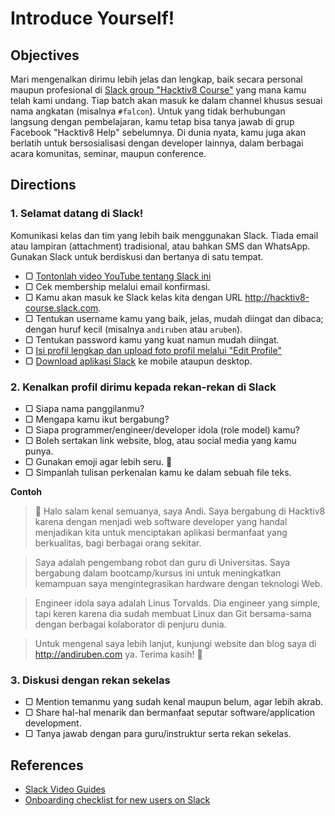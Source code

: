 # Introduce Yourself!

## Objectives

Mari mengenalkan dirimu lebih jelas dan lengkap, baik secara personal maupun profesional di [Slack group "Hacktiv8 Course"](http://hacktiv8-course.slack.com) yang mana kamu telah kami undang. Tiap batch akan masuk ke dalam channel khusus sesuai nama angkatan (misalnya `#falcon`). Untuk yang tidak berhubungan langsung dengan pembelajaran, kamu tetap bisa tanya jawab di grup Facebook "Hacktiv8 Help" sebelumnya. Di dunia nyata, kamu juga akan berlatih untuk bersosialisasi dengan developer lainnya, dalam berbagai acara komunitas, seminar, maupun conference.

## Directions

### 1. Selamat datang di Slack!

Komunikasi kelas dan tim yang lebih baik menggunakan Slack. Tiada email atau lampiran (attachment) tradisional, atau bahkan SMS dan WhatsApp. Gunakan Slack untuk berdiskusi dan bertanya di satu tempat.

- ▢ [Tontonlah video YouTube tentang Slack ini](https://www.youtube.com/watch?v=B6zVzWU95Sw)
- ▢ Cek membership melalui email konfirmasi.
- ▢ Kamu akan masuk ke Slack kelas kita dengan URL <http://hacktiv8-course.slack.com>.
- ▢ Tentukan username kamu yang baik, jelas, mudah diingat dan dibaca; dengan huruf kecil (misalnya `andiruben` atau `aruben`).
- ▢ Tentukan password kamu yang kuat namun mudah diingat.
- ▢ [Isi profil lengkap dan upload foto profil melalui "Edit Profile"](https://get.slack.help/hc/en-us/articles/204092246-Editing-your-profile)
- ▢ [Download aplikasi Slack](https://slack.com/downloads) ke mobile ataupun desktop.

### 2. Kenalkan profil dirimu kepada rekan-rekan di Slack

- ▢ Siapa nama panggilanmu?
- ▢ Mengapa kamu ikut bergabung?
- ▢ Siapa programmer/engineer/developer idola (role model) kamu?
- ▢ Boleh sertakan link website, blog, atau social media yang kamu punya.
- ▢ Gunakan emoji agar lebih seru. :star2:
- ▢ Simpanlah tulisan perkenalan kamu ke dalam sebuah file teks.

**Contoh**

> :wave: Halo salam kenal semuanya, saya Andi. Saya bergabung di Hacktiv8 karena dengan menjadi web software developer yang handal menjadikan kita untuk menciptakan aplikasi bermanfaat yang berkualitas, bagi berbagai orang sekitar.

> Saya adalah pengembang robot dan guru di Universitas. Saya bergabung dalam bootcamp/kursus ini untuk meningkatkan kemampuan saya mengintegrasikan hardware dengan teknologi Web.

> Engineer idola saya adalah Linus Torvalds. Dia engineer yang simple, tapi keren karena dia sudah membuat Linux dan Git bersama-sama dengan berbagai kolaborator di penjuru dunia.

> Untuk mengenal saya lebih lanjut, kunjungi website dan blog saya di <http://andiruben.com> ya. Terima kasih! :clap:

### 3. Diskusi dengan rekan sekelas

- ▢ Mention temanmu yang sudah kenal maupun belum, agar lebih akrab.
- ▢ Share hal-hal menarik dan bermanfaat seputar software/application development.
- ▢ Tanya jawab dengan para guru/instruktur serta rekan sekelas.

## References

- [Slack Video Guides](https://slack.com/videoguides)
- [Onboarding checklist for new users on Slack](https://get.slack.help/hc/en-us/articles/217626328-Onboarding-checklist-for-new-users)
